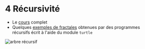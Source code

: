 # 4 Récursivité

* Le [cours](https://github.com/NaturelEtChaud/NSI-Terminale/blob/main/3%20R%C3%A9cursivit%C3%A9/Terminale_NSI03_La_r%C3%A9cursivit%C3%A9.pdf) complet
* Quelques [exemples de fractales](https://natureletchaud.github.io/recursivite/) obtenues par des programmes récursifs écrit à l'aide du module `turtle`

![arbre récursif](https://github.com/NaturelEtChaud/NSI-Terminale/blob/main/3%20R%C3%A9cursivit%C3%A9/arbre.gif)
